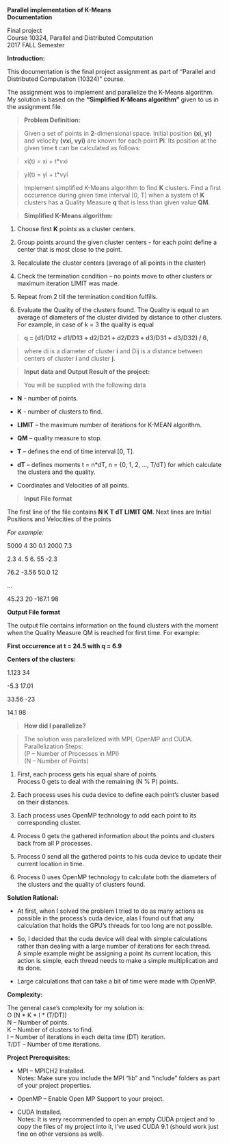 **Parallel implementation of K-Means**  
**Documentation**

Final project  
Course 10324, Parallel and Distributed Computation  
2017 FALL Semester

**Introduction:**

This documentation is the final project assignment as part of “Parallel and
Distributed Computation (10324)” course.

The assignment was to implement and parallelize the K-Means algorithm.  
My solution is based on the **“Simplified K-Means algorithm”** given to us in
the assignment file.

>   **Problem Definition:**

>   Given a set of points in **2**-dimensional space. Initial position **(xi,
>   yi)** and velocity **(vxi, vyi)** are known for each point **Pi**. Its
>   position at the given time **t** can be calculated as follows:

>   xi(t) = xi + t\*vxi

>   yi(t) = yi + t\*vyi

>   Implement simplified K-Means algorithm to find **K** clusters. Find a first
>   occurrence during given time interval [0, T] when a system of **K** clusters
>   has a Quality Measure **q** that is less than given value **QM**.

>   **Simplified K-Means algorithm:**

1.  Choose first **K** points as a cluster centers.

2.  Group points around the given cluster centers - for each point define a
    center that is most close to the point.

3.  Recalculate the cluster centers (average of all points in the cluster)

4.  Check the termination condition – no points move to other clusters or
    maximum iteration LIMIT was made.

5.  Repeat from 2 till the termination condition fulfills.

6.  Evaluate the Quality of the clusters found. The Quality is equal to an
    average of diameters of the cluster divided by distance to other clusters.
    For example, in case of k = 3 the quality is equal

>   **q = (d1/D12 + d1/D13 + d2/D21 + d2/D23 + d3/D31 + d3/D32) / 6**,

>   where di is a diameter of cluster **i** and Dij is a distance between
>   centers of cluster **i** and cluster **j**.

>   **Input data and Output Result of the project:**

>   You will be supplied with the following data

-   **N** - number of points.

-   **K** - number of clusters to find.

-   **LIMIT** – the maximum number of iterations for K-MEAN algorithm.

-   **QM** – quality measure to stop.

-   **T** – defines the end of time interval [0, T].

-   **dT** – defines moments t = n\*dT, n = {0, 1, 2, …, T/dT} for which
    calculate the clusters and the quality.

-   Coordinates and Velocities of all points.

>   **Input File format**

The first line of the file contains **N K T dT LIMIT QM**. Next lines are
Initial Positions and Velocities of the points

*For example:*

5000 4 30 0.1 2000 7.3

2.3 4. 5 6. 55 -2.3

76.2 -3.56 50.0 12

…

45.23 20 -167.1 98

**Output File format**

The output file contains information on the found clusters with the moment when
the Quality Measure QM is reached for first time. For example:

**First occurrence at t = 24.5 with q = 6.9**

**Centers of the clusters:**

1.123 34

\-5.3 17.01

33.56 -23

14.1 98

>   **How did I parallelize?**

>   The solution was parallelized with MPI, OpenMP and CUDA.  
>   Parallelization Steps:  
>   (P – Number of Processes in MPI)  
>   (N – Number of Points)

1.  First, each process gets his equal share of points.  
    Process 0 gets to deal with the remaining (N % P) points.

2.  Each process uses his cuda device to define each point’s cluster based on
    their distances.

3.  Each process uses OpenMP technology to add each point to its corresponding
    cluster.

4.  Process 0 gets the gathered information about the points and clusters back
    from all P processes.

5.  Process 0 send all the gathered points to his cuda device to update their
    current location in time.

6.  Process 0 uses OpenMP technology to calculate both the diameters of the
    clusters and the quality of clusters found.

**Solution Rational:**

-   At first, when I solved the problem I tried to do as many actions as
    possible in the process’s cuda device, alas I found out that any calculation
    that holds the GPU’s threads for too long are not possible.

-   So, I decided that the cuda device will deal with simple calculations rather
    than dealing with a large number of iterations for each thread.  
    A simple example might be assigning a point its current location, this
    action is simple, each thread needs to make a simple multiplication and its
    done.

-   Large calculations that can take a bit of time were made with OpenMP.

**Complexity:**

The general case’s complexity for my solution is:  
O (N \* K \* I \* (T/DT))  
N – Number of points.  
K – Number of clusters to find.  
I – Number of iterations in each delta time (DT) iteration.  
T/DT – Number of time iterations.

**Project Prerequisites:**

-   MPI – MPICH2 Installed.  
    Notes: Make sure you include the MPI “lib” and “include” folders as part of
    your project properties.

-   OpenMP – Enable Open MP Support to your project.

-   CUDA Installed.  
    Notes: It is very recommended to open an empty CUDA project and to copy the
    files of my project into it, I’ve used CUDA 9.1 (should work just fine on
    other versions as well).
